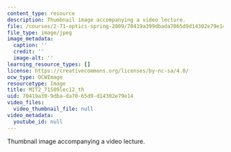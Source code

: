 ```yaml
---
content_type: resource
description: Thumbnail image accompanying a video lecture.
file: /courses/2-71-optics-spring-2009/70419a399dbada7065d9d14302e79e14_MIT2_71S09lec12_th.jpg
file_type: image/jpeg
image_metadata:
  caption: ''
  credit: ''
  image-alt: ''
learning_resource_types: []
license: https://creativecommons.org/licenses/by-nc-sa/4.0/
ocw_type: OCWImage
resourcetype: Image
title: MIT2_71S09lec12_th
uid: 70419a39-9dba-da70-65d9-d14302e79e14
video_files:
  video_thumbnail_file: null
video_metadata:
  youtube_id: null
---
```

Thumbnail image accompanying a video lecture.